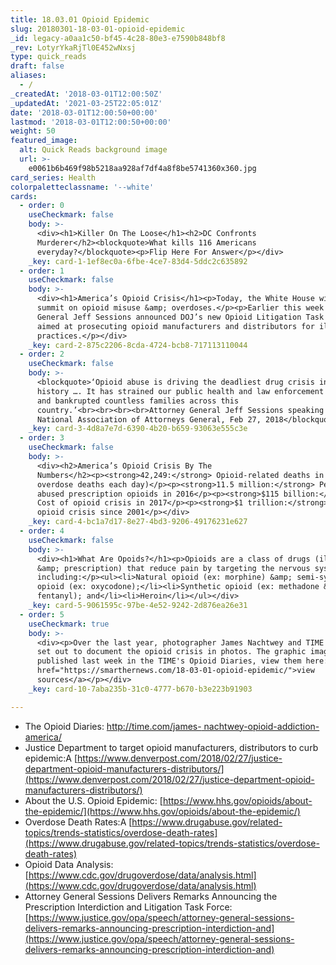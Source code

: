 ```yaml
---
title: 18.03.01 Opioid Epidemic
slug: 20180301-18-03-01-opioid-epidemic
_id: legacy-a0aa1c50-bf45-4c28-80e3-e7590b848bf8
_rev: LotyrYkaRjTl0E452wNxsj
type: quick_reads
draft: false
aliases:
  - /
_createdAt: '2018-03-01T12:00:50Z'
_updatedAt: '2021-03-25T22:05:01Z'
date: '2018-03-01T12:00:50+00:00'
lastmod: '2018-03-01T12:00:50+00:00'
weight: 50
featured_image:
  alt: Quick Reads background image
  url: >-
    e0061b6b469f98b5218aa928af7df4a8f8be5741360x360.jpg
card_series: Health
colorpaletteclassname: '--white'
cards:
  - order: 0
    useCheckmark: false
    body: >-
      <div><h1>Killer On The Loose</h1><h2>DC Confronts
      Murderer</h2><blockquote>What kills 116 Americans
      everyday?</blockquote><p>Flip Here For Answer</p></div>
    _key: card-1-1ef8ec0a-6fbe-4ce7-83d4-5ddc2c635892
  - order: 1
    useCheckmark: false
    body: >-
      <div><h1>America’s Opioid Crisis</h1><p>Today, the White House will hold a
      summit on opioid misuse &amp; overdoses.</p><p>Earlier this week Attorney
      General Jeff Sessions announced DOJ’s new Opioid Litigation Task Force,
      aimed at prosecuting opioid manufacturers and distributors for illegal
      practices.</p></div>
    _key: card-2-875c2206-8cda-4724-bcb8-717113110044
  - order: 2
    useCheckmark: false
    body: >-
      <blockquote>‘Opioid abuse is driving the deadliest drug crisis in American
      history …. It has strained our public health and law enforcement resources
      and bankrupted countless families across this
      country.’<br><br><br><br>Attorney General Jeff Sessions speaking to the
      National Association of Attorneys General, Feb 27, 2018</blockquote>
    _key: card-3-4d8a7e7d-6390-4b20-b659-93063e555c3e
  - order: 3
    useCheckmark: false
    body: >-
      <div><h2>America’s Opioid Crisis By The
      Numbers</h2><p><strong>42,249:</strong> Opioid-related deaths in 2016 (116
      overdose deaths each day)</p><p><strong>11.5 million:</strong> People who
      abused prescription opioids in 2016</p><p><strong>$115 billion:</strong>
      Cost of opioid crisis in 2017</p><p><strong>$1 trillion:</strong> Cost of
      opioid crisis since 2001</p></div>
    _key: card-4-bc1a7d17-8e27-4bd3-9206-49176231e627
  - order: 4
    useCheckmark: false
    body: >-
      <div><h1>What Are Opoids?</h1><p>Opioids are a class of drugs (illegal
      &amp; prescription) that reduce pain by targeting the nervous system,
      including:</p><ul><li>Natural opioid (ex: morphine) &amp; semi-synthetic
      opioid (ex: oxycodone);</li><li>Synthetic opioid (ex: methadone &amp;
      fentanyl); and</li><li>Heroin</li></ul></div>
    _key: card-5-9061595c-97be-4e52-9242-2d876ea26e31
  - order: 5
    useCheckmark: true
    body: >-
      <div><p>Over the last year, photographer James Nachtwey and TIME Magazine
      set out to document the opioid crisis in photos. The graphic images were
      published last week in the TIME's Opioid Diaries, view them here:</p><p><a
      href="https://smarthernews.com/18-03-01-opioid-epidemic/">view
      sources</a></p></div>
    _key: card-10-7aba235b-31c0-4777-b670-b3e223b91903

---
```

* The Opioid Diaries: [http://time.com/james- nachtwey-opioid-addiction- america/](http://time.com/james-)
* Justice Department to target opioid manufacturers, distributors to curb epidemic:A [https://www.denverpost.com/2018/02/27/justice-department-opioid-manufacturers-distributors/](https://www.denverpost.com/2018/02/27/justice-department-opioid-manufacturers-distributors/)
* About the U.S. Opioid Epidemic: [https://www.hhs.gov/opioids/about-the-epidemic/](https://www.hhs.gov/opioids/about-the-epidemic/)
* Overdose Death Rates:A [https://www.drugabuse.gov/related-topics/trends-statistics/overdose-death-rates](https://www.drugabuse.gov/related-topics/trends-statistics/overdose-death-rates)
* Opioid Data Analysis: [https://www.cdc.gov/drugoverdose/data/analysis.html](https://www.cdc.gov/drugoverdose/data/analysis.html)
* Attorney General Sessions Delivers Remarks Announcing the Prescription Interdiction and Litigation Task Force: [https://www.justice.gov/opa/speech/attorney-general-sessions-delivers-remarks-announcing-prescription-interdiction-and](https://www.justice.gov/opa/speech/attorney-general-sessions-delivers-remarks-announcing-prescription-interdiction-and)
